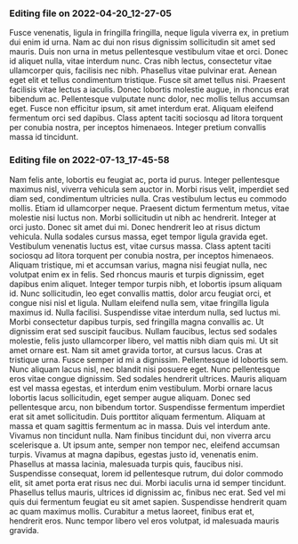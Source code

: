

### Editing file on 2022-04-20_12-27-05

Fusce venenatis, ligula in fringilla fringilla, neque ligula viverra ex, in pretium dui enim id urna. Nam ac dui non risus dignissim sollicitudin sit amet sed mauris. Duis non urna in metus pellentesque vestibulum vitae et orci. Donec id aliquet nulla, vitae interdum nunc. Cras nibh lectus, consectetur vitae ullamcorper quis, facilisis nec nibh. Phasellus vitae pulvinar erat. Aenean eget elit et tellus condimentum tristique. Fusce sit amet tellus nisi. Praesent facilisis vitae lectus a iaculis. Donec lobortis molestie augue, in rhoncus erat bibendum ac. Pellentesque vulputate nunc dolor, nec mollis tellus accumsan eget. Fusce non efficitur ipsum, sit amet interdum erat. Aliquam eleifend fermentum orci sed dapibus. Class aptent taciti sociosqu ad litora torquent per conubia nostra, per inceptos himenaeos. Integer pretium convallis massa id tincidunt.




### Editing file on 2022-07-13_17-45-58

Nam felis ante, lobortis eu feugiat ac, porta id purus. Integer pellentesque maximus nisl, viverra vehicula sem auctor in. Morbi risus velit, imperdiet sed diam sed, condimentum ultricies nulla. Cras vestibulum lectus eu commodo mollis. Etiam id ullamcorper neque. Praesent dictum fermentum metus, vitae molestie nisi luctus non. Morbi sollicitudin ut nibh ac hendrerit. Integer at orci justo. Donec sit amet dui mi. Donec hendrerit leo at risus dictum vehicula. Nulla sodales cursus massa, eget tempor ligula gravida eget.
Vestibulum venenatis luctus est, vitae cursus massa. Class aptent taciti sociosqu ad litora torquent per conubia nostra, per inceptos himenaeos. Aliquam tristique, mi et accumsan varius, magna nisi feugiat nulla, nec volutpat enim ex in felis. Sed rhoncus mauris et turpis dignissim, eget dapibus enim aliquet. Integer tempor turpis nibh, et lobortis ipsum aliquam id. Nunc sollicitudin, leo eget convallis mattis, dolor arcu feugiat orci, et congue nisi nisl et ligula. Nullam eleifend nulla sem, vitae fringilla ligula maximus id.
Nulla facilisi. Suspendisse vitae interdum nulla, sed luctus mi. Morbi consectetur dapibus turpis, sed fringilla magna convallis ac. Ut dignissim erat sed suscipit faucibus. Nullam faucibus, lectus sed sodales molestie, felis justo ullamcorper libero, vel mattis nibh diam quis mi. Ut sit amet ornare est. Nam sit amet gravida tortor, at cursus lacus.
Cras at tristique urna. Fusce semper id mi a dignissim. Pellentesque id lobortis sem. Nunc aliquam lacus nisl, nec blandit nisi posuere eget. Nunc pellentesque eros vitae congue dignissim. Sed sodales hendrerit ultrices. Mauris aliquam est vel massa egestas, et interdum enim vestibulum. Morbi ornare lacus lobortis lacus sollicitudin, eget semper augue aliquam. Donec sed pellentesque arcu, non bibendum tortor. Suspendisse fermentum imperdiet erat sit amet sollicitudin. Duis porttitor aliquam fermentum. Aliquam at massa et quam sagittis fermentum ac in massa. Duis vel interdum ante.
Vivamus non tincidunt nulla. Nam finibus tincidunt dui, non viverra arcu scelerisque a. Ut ipsum ante, semper non tempor nec, eleifend accumsan turpis. Vivamus at magna dapibus, egestas justo id, venenatis enim. Phasellus at massa lacinia, malesuada turpis quis, faucibus nisi. Suspendisse consequat, lorem id pellentesque rutrum, dui dolor commodo elit, sit amet porta erat risus nec dui. Morbi iaculis urna id semper tincidunt. Phasellus tellus mauris, ultrices id dignissim ac, finibus nec erat. Sed vel mi quis dui fermentum feugiat eu sit amet sapien. Suspendisse hendrerit quam ac quam maximus mollis. Curabitur a metus laoreet, finibus erat et, hendrerit eros. Nunc tempor libero vel eros volutpat, id malesuada mauris gravida.


